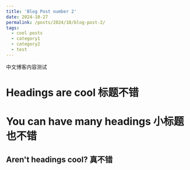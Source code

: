 ```yaml
---
title: 'Blog Post number 2'
date: 2024-10-27
permalink: /posts/2024/10/blog-post-2/
tags:
  - cool posts
  - category1
  - category2
  - test
---
```


中文博客内容测试

Headings are cool 标题不错
======

You can have many headings 小标题也不错
======

Aren't headings cool? 真不错
------
